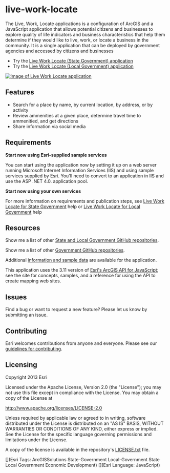 live-work-locate
==============

The Live, Work, Locate applications is a configuration of ArcGIS and a JavaScript application that allows potential citizens and businesses to explore quality of life indicators and business characteristics that help them determine if they would like to live, work, or locate a business in the community. It is a single application that can be deployed by government agencies and accessed by citizens and businesses 

* Try the [Live Work Locate (State Government) application](http://links.esri.com/stategovernment/tryit/LiveWorkLocate/)
* Try the [Live Work Locate (Local Government) application](http://links.esri.com/localgovernment/tryit/LiveWorkLocate/)

[![Image of Live Work Locate application](live-work-locate.png "Live, Work,Locate application")](http://links.esri.com/stategovernment/tryit/LiveWorkLocate/)

## Features

* Search for a place by name, by current location, by address, or by activity
* Review ammenities at a given place, determine travel time to ammenitied,  and get directions
* Share information via social media

## Requirements

**Start now using Esri-supplied sample services**

You can start using the application now by setting it up on a web server running Microsoft Internet Information Services (IIS) and using sample services supplied by Esri.
You'll need to convert to an application in IIS and use the ASP .NET 4.0. application pool.

**Start now using your own services**

For more information on requirements and publication steps, see [Live Work Locate for State Government](http://links.esri.com/stategovernment/help/10.2/liveworklocate) help or [Live Work Locate for Local Government](http://links.esri.com/localgovernment/help/liveworklocate) help

## Resources

Show me a list of other [State and Local Government GitHub repositories](http://esri.github.io/#Government).

Show me a list of other [Government GitHub repositories](http://esri.github.io/#Government).

Additional [information and sample data](http://links.esri.com/stategovernment/help/10.2/liveworklocate)
are available for the application.

This application uses the 3.11 version of
[Esri's ArcGIS API for JavaScript](http://help.arcgis.com/en/webapi/javascript/arcgis/);
see the site for concepts, samples, and a reference for using the API to create mapping web sites.

## Issues

Find a bug or want to request a new feature?  Please let us know by submitting an issue.

## Contributing

Esri welcomes contributions from anyone and everyone.
Please see our [guidelines for contributing](https://github.com/esri/contributing).

## Licensing

Copyright 2013 Esri

Licensed under the Apache License, Version 2.0 (the "License");
you may not use this file except in compliance with the License.
You may obtain a copy of the License at

   http://www.apache.org/licenses/LICENSE-2.0

Unless required by applicable law or agreed to in writing, software
distributed under the License is distributed on an "AS IS" BASIS,
WITHOUT WARRANTIES OR CONDITIONS OF ANY KIND, either express or implied.
See the License for the specific language governing permissions and
limitations under the License.

A copy of the license is available in the repository's
[LICENSE.txt](https://raw.github.com/Esri/live-work-locate/master/LICENSE.txt) file.

[](Esri Tags: ArcGISSolutions State-Government Local-Government State Local Government Economic Development)
[](Esri Language: JavaScript)

